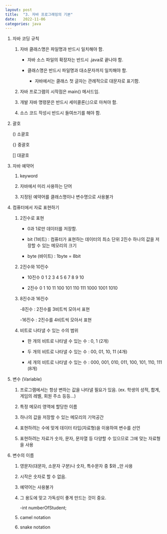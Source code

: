 ```yaml
---
layout: post
title:  "3. 자바 프로그래밍의 기본"
date:   2022-11-06
categories: java
---
```

1. 자바 코딩 규칙

    1) 자바 클래스명은 파일명과 반드시 일치해야 함.

        - 자바 소스 파일의 확장자는 반드시 .java로 끝나야 함.

        - 클래스명은 반드시 파일명과 대소문자까지 일치해야 함.

            - 자바에서는 클래스 첫 글자는 관례적으로 대문자로 표기함.

    2) 자바 프로그램의 시작점은 main() 메서드임.

    3) 개발 자바 명령문은 반드시 세미콜론(;)으로 마쳐야 함.

    4) 소스 코드 작성시 반드시 들여쓰기를 해야 함.

2. 괄호

    ()  소괄호

    {}  중괄호

    []  대괄호

3. 자바 예약어

    1) keyword

    2) 자바에서 미리 사용하는 단어

    3) 지정된 예약어를 클래스명이나 변수명으로 사용불가

4. 컴퓨터에서 자료 표현하기

    1) 2진수로 표현

        - 0과 1로만 데이터를 저장함.

        - bit (1비트) : 컴퓨터가 표현하는 데이터의 최소 단위
                        2진수 하나의 값을 저장할 수 있는 메모리의 크기

        - byte (바이트) : 1byte = 8bit
    
    2) 2진수와 10진수

        - 10진수        0       1       2       3       4       5       6       7       8       9       10


        - 2진수         0       1       10      11      100     101     110     111     1000    1001    1010   



    3) 8진수과 16진수

        -8진수 : 2진수를 3비트씩 모아서 표현

        -16진수 : 2진수를 4비트씩 모아서 표현

    4) 비트로 나타낼 수 있는 수의 범위

        - 한 개의 비트로 나타낼 수 있는 수 : 0, 1 (2개)

        - 두 개의 비트로 나타낼 수 있는 수 : 00, 01, 10, 11 (4개)

        - 세 개의 비트로 나타낼 수 있는 수 : 000, 001, 010, 011, 100, 101, 110, 111 (8개)

5. 변수 (Variable)

    1) 프로그램에서는 항상 변하는 값을 나타낼 필요가 있음. (ex. 학생의 성적, 합계, 게임의 레벨, 회원 주소 등등...)

    2) 특정 메모리 영역에 할당한 이름

    3) 하나의 값을 저장할 수 있는 메모리의 기억공간

    4) 표현하려는 수에 맞게 데이터 타입(자료형)을 이용하여 변수를 선언

    5) 표현하려는 자료가 숫자, 문자, 문자열 등 다양할 수 있으므로 그에 맞는 자료형을 사용

6. 변수의 이름

    1) 영문자(대문자, 소문자 구분)나 숫자, 특수문자 중 $와 _만 사용

    2) 시작은 숫자로 할 수 없음.

    3) 예약어는 사용불가

    4) 그 용도에 맞고 가독성이 좋게 만드는 것이 중요.

        -int numberOfStudent;

    5) camel notation
    
    6) snake notation

